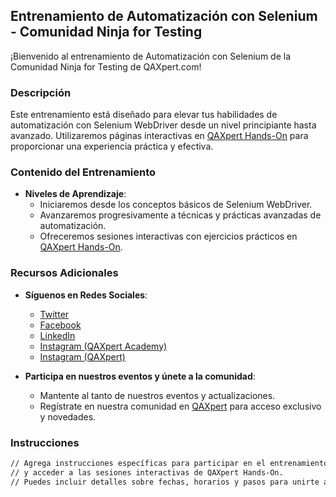 ## Entrenamiento de Automatización con Selenium - Comunidad Ninja for Testing

¡Bienvenido al entrenamiento de Automatización con Selenium de la Comunidad Ninja for Testing de QAXpert.com!

### Descripción

Este entrenamiento está diseñado para elevar tus habilidades de automatización con Selenium WebDriver desde un nivel principiante hasta avanzado. Utilizaremos páginas interactivas en [QAXpert Hands-On](https://qaxpert.com/hands-on) para proporcionar una experiencia práctica y efectiva.

### Contenido del Entrenamiento

- **Niveles de Aprendizaje**:
  - Iniciaremos desde los conceptos básicos de Selenium WebDriver.
  - Avanzaremos progresivamente a técnicas y prácticas avanzadas de automatización.
  - Ofreceremos sesiones interactivas con ejercicios prácticos en [QAXpert Hands-On](https://qaxpert.com/hands-on).

### Recursos Adicionales

- **Síguenos en Redes Sociales**:
  - [Twitter](https://twitter.com/qaxpertacademy)
  - [Facebook](https://www.facebook.com/qaxpertacademy)
  - [LinkedIn](https://www.linkedin.com/company/qaxpert/)
  - [Instagram (QAXpert Academy)](https://www.instagram.com/qaxpertacademy/)
  - [Instagram (QAXpert)](https://www.instagram.com/qaxpert/)

- **Participa en nuestros eventos y únete a la comunidad**:
  - Mantente al tanto de nuestros eventos y actualizaciones.
  - Regístrate en nuestra comunidad en [QAXpert](https://qaxpert.com/registro-comunidad/) para acceso exclusivo y novedades.

### Instrucciones

```xml
// Agrega instrucciones específicas para participar en el entrenamiento
// y acceder a las sesiones interactivas de QAXpert Hands-On.
// Puedes incluir detalles sobre fechas, horarios y pasos para unirte a las sesiones.
